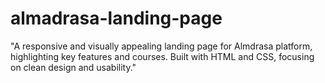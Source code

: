 # almadrasa-landing-page
"A responsive and visually appealing landing page for Almdrasa platform, highlighting key features and courses. Built with HTML and CSS, focusing on clean design and usability."

